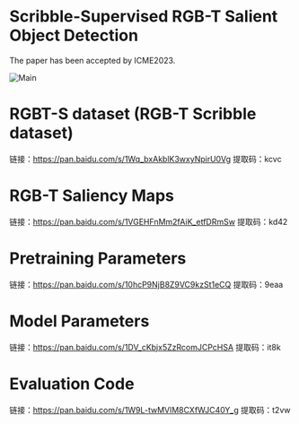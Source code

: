 # Scribble-Supervised RGB-T Salient Object Detection
The paper has been accepted by ICME2023.

![Main](images/main.jpg)

# RGBT-S dataset (RGB-T Scribble dataset)
链接：https://pan.baidu.com/s/1Wq_bxAkblK3wxyNpirU0Vg 
提取码：kcvc 




# RGB-T Saliency Maps
链接：https://pan.baidu.com/s/1VGEHFnMm2fAiK_etfDRmSw 
提取码：kd42 

# Pretraining Parameters
链接：https://pan.baidu.com/s/10hcP9NjB8Z9VC9kzSt1eCQ 
提取码：9eaa 

# Model Parameters
链接：https://pan.baidu.com/s/1DV_cKbjx5ZzRcomJCPcHSA 
提取码：it8k 

# Evaluation Code
链接：https://pan.baidu.com/s/1W9L-twMVlM8CXfWJC40Y_g 
提取码：t2vw 



